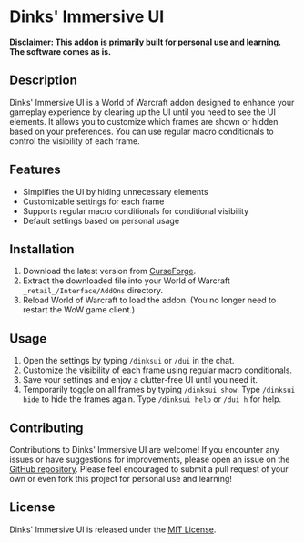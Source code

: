 # Dinks' Immersive UI

**Disclaimer: This addon is primarily built for personal use and learning. The software comes as is.**

## Description

Dinks' Immersive UI is a World of Warcraft addon designed to enhance your gameplay experience by clearing up the UI until you need to see the UI elements. It allows you to customize which frames are shown or hidden based on your preferences. You can use regular macro conditionals to control the visibility of each frame.

## Features

- Simplifies the UI by hiding unnecessary elements
- Customizable settings for each frame
- Supports regular macro conditionals for conditional visibility
- Default settings based on personal usage

## Installation

1. Download the latest version from [CurseForge](https://www.curseforge.com/wow/addons/dinksui).
2. Extract the downloaded file into your World of Warcraft `_retail_/Interface/AddOns` directory.
3. Reload World of Warcraft to load the addon. (You no longer need to restart the WoW game client.)

## Usage

1. Open the settings by typing `/dinksui` or `/dui` in the chat.
2. Customize the visibility of each frame using regular macro conditionals.
3. Save your settings and enjoy a clutter-free UI until you need it.
4. Temporarily toggle on all frames by typing `/dinksui show`. Type `/dinksui hide` to hide the frames again. Type `/dinksui help` or `/dui h` for help.

## Contributing

Contributions to Dinks' Immersive UI are welcome! If you encounter any issues or have suggestions for improvements, please open an issue on the [GitHub repository](https://github.com/Duenke/DinksUI/issues). Please feel encouraged to submit a pull request of your own or even fork this project for personal use and learning!

## License

Dinks' Immersive UI is released under the [MIT License](https://opensource.org/licenses/MIT).
